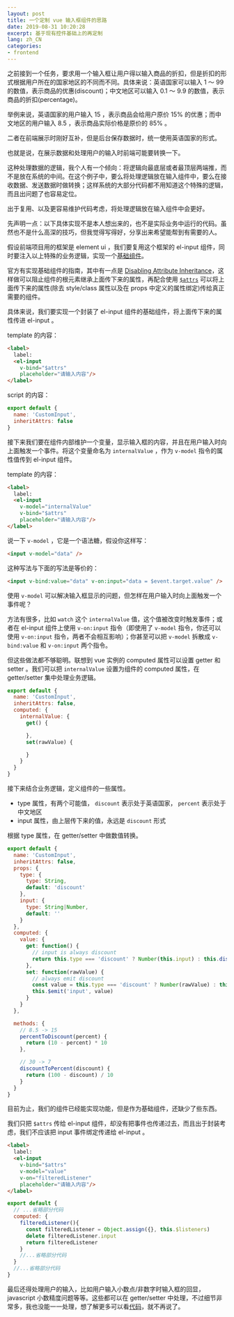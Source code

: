 ```yaml
---
layout: post
title: 一个定制 vue 输入框组件的思路
date: 2019-08-31 10:20:28
excerpt: 基于现有控件基础上的再定制
lang: zh_CN
categories: 
- frontend
---
```


之前接到一个任务，要求用一个输入框让用户得以输入商品的折扣，但是折扣的形式根据用户所在的国家地区的不同而不同。具体来说：英语国家可以输入 1 ～ 99 的数值，表示商品的优惠(discount)；中文地区可以输入 0.1 ～ 9.9 的数值，表示商品的折扣(percentage)。

举例来说，英语国家的用户输入 15 ，表示商品会给用户原价 15% 的优惠；而中文地区的用户输入 8.5 ，表示商品实际价格是原价的 85% 。

二者在前端展示时刚好互补，但是后台保存数据时，统一使用英语国家的形式。

也就是说，在展示数据和处理用户的输入时前端可能要转换一下。

这种处理数据的逻辑，我个人有一个倾向：将逻辑向最底层或者最顶层两端推，而不是放在系统的中间。在这个例子中，要么将处理逻辑放在输入组件中，要么在接收数据、发送数据时做转换；这样系统的大部分代码都不用知道这个特殊的逻辑，而且出问题了也容易定位。

出于复用、以及更容易维护代码考虑，将处理逻辑放在输入组件中会更好。

先声明一点：以下具体实现不是本人想出来的，也不是实际业务中运行的代码。虽然也不是什么高深的技巧，但我觉得写得好，分享出来希望能帮到有需要的人。

假设前端项目用的框架是 element ui ，我们要复用这个框架的 el-input 组件，同时要注入以上特殊的业务逻辑，实现一个[基础组件](https://vuejs.org/v2/style-guide/#Base-component-names-strongly-recommended)。

官方有实现基础组件的指南，其中有一点是 [Disabling Attribute Inheritance](https://vuejs.org/v2/guide/components-props.html#Disabling-Attribute-Inheritance)，这样做可以阻止组件的根元素继承上面传下来的属性，再配合使用 [`$attrs`](https://cn.vuejs.org/v2/api/index.html#vm-attrs) 可以将上面传下来的属性(除去 style/class 属性以及在 props 中定义的属性绑定)传给真正需要的组件。

具体来说，我们要实现一个封装了 el-input 组件的基础组件，将上面传下来的属性传进 el-input 。

template 的内容：
```html
<label>
  label: 
  <el-input
    v-bind="$attrs"
    placeholder="请输入内容"/>
</label>
```

script 的内容：
```javascript
export default {
  name: 'CustomInput',
  inheritAttrs: false
}
```

接下来我们要在组件内部维护一个变量，显示输入框的内容，并且在用户输入时向上面触发一个事件。将这个变量命名为 `internalValue` ，作为 `v-model` 指令的属性值传到 el-input 组件。

template 的内容：
```html
<label>
  label: 
  <el-input
    v-model="internalValue"
    v-bind="$attrs"
    placeholder="请输入内容"/>
</label>
```

说一下 `v-model` ，它是一个语法糖，假设你这样写： 

```html
<input v-model="data" />
```

这种写法与下面的写法是等价的：

```html
<input v-bind:value="data" v-on:input="data = $event.target.value" />
```

使用 `v-model` 可以解决输入框显示的问题，但怎样在用户输入时向上面触发一个事件呢？

方法有很多，比如 `watch` 这个 `internalValue` 值，这个值被改变时触发事件；或者在 el-input 组件上使用 `v-on:input` 指令（即使用了 `v-model` 指令，你还可以使用 `v-on:input` 指令，两者不会相互影响）；你甚至可以把 `v-model` 拆散成 `v-bind:value` 和 `v-on:input` 两个指令。

但这些做法都不够聪明。联想到 vue 实例的 computed 属性可以设置 getter 和 setter 。我们可以把 `internalValue` 设置为组件的 computed 属性，在 getter/setter 集中处理业务逻辑。

```javascript
export default {
  name: 'CustomInput',
  inheritAttrs: false,
  computed: {
    internalValue: {
      get() {

      },
      set(rawValue) {

      }
    }
  }
}
```

接下来结合业务逻辑，定义组件的一些属性。

- type 属性，有两个可能值， `discount` 表示处于英语国家， `percent` 表示处于中文地区
- input 属性，由上层传下来的值，永远是 `discount` 形式

根据 type 属性，在 getter/setter 中做数值转换。

```javascript
export default {
  name: 'CustomInput',
  inheritAttrs: false,
  props: {
    type: {
      type: String,
      default: 'discount'
    },
    input: {
      type: String|Number,
      default: ''
    }
  },
  computed: {
    value: {
      get: function() {
        // input is always discount
        return this.type === 'discount' ? Number(this.input) : this.discountToPercent(this.input)
      },
      set: function(rawValue) {
        // always emit discount
        const value = this.type === 'discount' ? Number(rawValue) : this.percentToDiscount(rawValue)
        this.$emit('input', value)
      }
    }
  },

  methods: {
    // 8.5 -> 15
    percentToDiscount(percent) {
      return (10 - percent) * 10
    },

    // 30 -> 7
    discountToPercent(discount) {
      return (100 - discount) / 10
    }
  }
}
```

目前为止，我们的组件已经能实现功能，但是作为基础组件，还缺少了些东西。

我们只把 `$attrs` 传给 el-input 组件，却没有把事件也传递过去，而且出于封装考虑，我们不应该把 input 事件绑定传递给 el-input 。

```html
<label>
  label:
  <el-input
    v-bind="$attrs"
    v-model="value"
    v-on="filteredListener"
    placeholder="请输入内容"/>
</label>
```

```javascript
export default {
  // ...省略部分代码
  computed: {
    filteredListener(){
      const filteredListener = Object.assign({}, this.$listeners)
      delete filteredListener.input
      return filteredListener
    }
    //...省略部分代码
  }
  //...省略部分代码
}
```

最后还得处理用户的输入，比如用户输入小数点/非数字时输入框的回显， javascript 小数精度问题等等。这些都可以在 getter/setter 中处理，不过细节非常多，我也没能一一处理，想了解更多可以看[代码](https://github.com/yiyizym/vue_custom_input)，就不再说了。